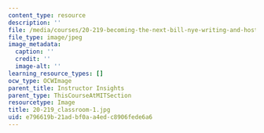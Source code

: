 ```yaml
---
content_type: resource
description: ''
file: /media/courses/20-219-becoming-the-next-bill-nye-writing-and-hosting-the-educational-show-january-iap-2015/e796619b21adbf0aa4edc8906fede6a6_20-219_classroom-1.jpg
file_type: image/jpeg
image_metadata:
  caption: ''
  credit: ''
  image-alt: ''
learning_resource_types: []
ocw_type: OCWImage
parent_title: Instructor Insights
parent_type: ThisCourseAtMITSection
resourcetype: Image
title: 20-219_classroom-1.jpg
uid: e796619b-21ad-bf0a-a4ed-c8906fede6a6
---
```

